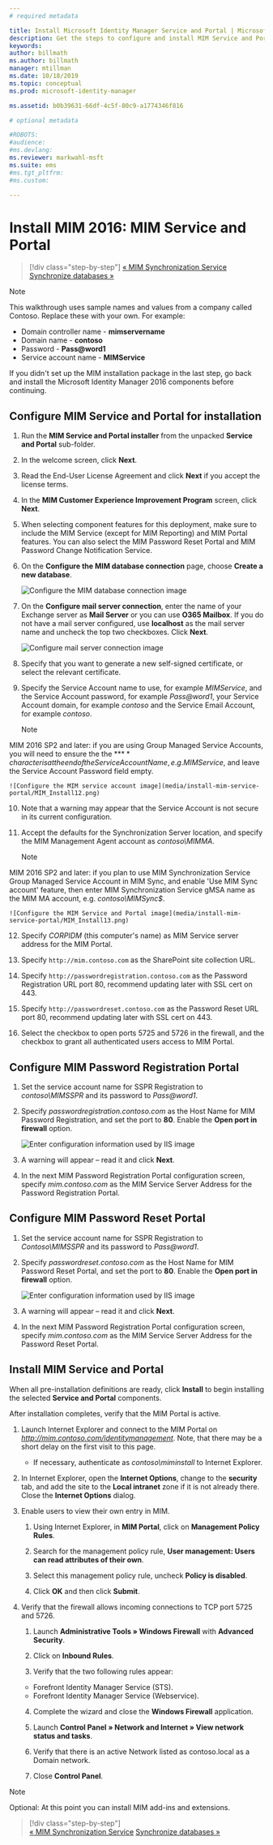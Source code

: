```yaml
---
# required metadata

title: Install Microsoft Identity Manager Service and Portal | Microsoft Docs
description: Get the steps to configure and install MIM Service and Portal for Microsoft Identity Manager 2016
keywords:
author: billmath
ms.author: billmath
manager: mtillman
ms.date: 10/18/2019
ms.topic: conceptual
ms.prod: microsoft-identity-manager

ms.assetid: b0b39631-66df-4c5f-80c9-a1774346f816

# optional metadata

#ROBOTS:
#audience:
#ms.devlang:
ms.reviewer: markwahl-msft
ms.suite: ems
#ms.tgt_pltfrm:
#ms.custom:

---
```

# Install MIM 2016: MIM Service and Portal

> [!div class="step-by-step"]
> [« MIM Synchronization Service](install-mim-sync.md)
> [Synchronize databases »](install-mim-sync-ad-service.md)
 
> [!NOTE]
> This walkthrough uses sample names and values from a company called Contoso. Replace these with your own. For example:
> - Domain controller name - **mimservername**
> - Domain name - **contoso**
> - Password - <strong>Pass@word1</strong>
> - Service account name - **MIMService**

If you didn't set up the MIM installation package in the last step, go back and install the Microsoft Identity Manager 2016 components before continuing.


## Configure MIM Service and Portal for installation

1. Run the **MIM Service and Portal installer** from the unpacked **Service and Portal** sub-folder.

2. In the welcome screen, click **Next**.

3. Read the End-User License Agreement and click **Next** if you accept the license terms.

4. In the **MIM Customer Experience Improvement Program** screen, click **Next**.

5. When selecting component features for this deployment, make sure to include the MIM Service (except for MIM Reporting) and MIM Portal features. You can also select the MIM Password Reset Portal and MIM Password Change Notification Service.

6. On the **Configure the MIM database connection** page, choose **Create a new database**.

    ![Configure the MIM database connection image](media/install-mim-service-portal/MIM_Install10.png)

7. On the **Configure mail server connection**, enter the name of your Exchange server as **Mail Server** or you can use **O365 Mailbox**. If you do not have a mail server configured, use **localhost** as the mail server name and uncheck the top two checkboxes. Click **Next**.

    ![Configure mail server connection image](media/install-mim-service-portal/MIM_Install11.png)

8. Specify that you want to generate a new self-signed certificate, or select the relevant certificate.

9. Specify the Service Account name to use, for example *MIMService*, and the Service Account password, for example <em>Pass@word1</em>, your Service Account domain, for example *contoso* and the Service Email Account, for example *contoso*.
    >[!NOTE]
MIM 2016 SP2 and later: if you are using Group Managed Service Accounts, you will need to ensure the  the **$** character is at the end of the Service Account Name, e.g. MIMService$, and leave the Service Account Password field empty.


    ![Configure the MIM service account image](media/install-mim-service-portal/MIM_Install12.png)

10. Note that a warning may appear that the Service Account is not secure in its current configuration.

11. Accept the defaults for the Synchronization Server location, and specify the MIM Management Agent account as *contoso\MIMMA*.
    >[!NOTE]
MIM 2016 SP2 and later: if you plan to use MIM Synchronization Service Group Managed Service Account in MIM Sync, and enable 'Use MIM Sync account' feature, then enter MIM Synchronization Service gMSA name as the MIM MA account, e.g. *contoso\MIMSync$*.

    ![Configure the MIM Service and Portal image](media/install-mim-service-portal/MIM_Install13.png)

12. Specify *CORPIDM* (this computer's name) as MIM Service server address for the MIM Portal.

13. Specify `http://mim.contoso.com` as the SharePoint site collection URL.

14. Specify `http://passwordregistration.contoso.com` as the Password Registration  URL port 80, recommend updating later with SSL cert on 443.

15. Specify `http://passwordreset.contoso.com` as the Password Reset URL port 80, recommend updating later with SSL cert on 443.

16. Select the checkbox to open ports 5725 and 5726 in the firewall, and the checkbox to grant all authenticated users access to MIM Portal.

## Configure MIM Password Registration Portal

1. Set the service account name for SSPR Registration to *contoso\MIMSSPR* and its password to <em>Pass@word1</em>.

2. Specify  *passwordregistration.contoso.com* as the Host Name for MIM Password Registration, and set the port to **80**. Enable the **Open port in firewall** option.

   ![Enter configuration information used by IIS image](media/install-mim-service-portal/MIM_Install14.png)

3. A warning will appear – read it and click **Next**.

4. In the next MIM Password Registration Portal configuration screen, specify  *mim.contoso.com* as the MIM Service Server Address for the Password Registration Portal.

## Configure MIM Password Reset Portal

1. Set the service account name for SSPR Registration to *Contoso\MIMSSPR* and its password to <em>Pass@word1</em>.

2. Specify  *passwordreset.contoso.com* as the Host Name for MIM Password Reset Portal, and set the port to **80**. Enable the **Open port in firewall** option.

   ![Enter configuration information used by IIS image](media/install-mim-service-portal/MIM_Install15.png)

3. A warning will appear – read it and click **Next**.

4. In the next MIM Password Registration Portal configuration screen, specify *mim.contoso.com* as the MIM Service Server Address for the Password Reset Portal.

## Install MIM Service and Portal

When all pre-installation definitions are ready, click **Install** to begin installing the selected **Service and Portal** components.

After installation completes, verify that the MIM Portal is active.

1. Launch Internet Explorer and connect to the MIM Portal on  *http://mim.contoso.com/identitymanagement*. Note, that there may be a short delay on the first visit to this page.
    - If necessary, authenticate as *contoso\miminstall* to Internet Explorer.

2. In Internet Explorer, open the **Internet Options**, change to the **security** tab, and add the site to the **Local intranet** zone if it is not already there.  Close the **Internet Options** dialog.

3. Enable users to view their own entry in MIM.

    1.  Using Internet Explorer, in **MIM Portal**, click on **Management Policy Rules**.

    2.  Search for the management policy rule, **User management: Users can read attributes of their own**.

    3.  Select this management policy rule, uncheck **Policy is disabled**.

    4.  Click **OK** and then click **Submit**.

4.  Verify that the firewall allows incoming connections to TCP port 5725 and 5726.

    1.  Launch **Administrative Tools » Windows Firewall** with **Advanced Security**.

    2.  Click on **Inbound Rules**.

    3.  Verify that the two following rules appear:

    -   Forefront Identity Manager Service (STS).
    -   Forefront Identity Manager Service (Webservice).

    4.  Complete the wizard and close the **Windows Firewall** application.

    5.  Launch **Control Panel » Network and Internet » View network status and tasks**.

    6.  Verify that there is an active Network listed as contoso.local as a Domain network.

    7.  Close **Control Panel**.

> [!NOTE]
> Optional: At this point you can install MIM add-ins and extensions.
 
> [!div class="step-by-step"]  
> [« MIM Synchronization Service](install-mim-sync.md)
> [Synchronize databases »](install-mim-sync-ad-service.md)
